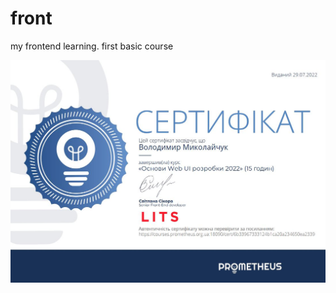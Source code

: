 # front
my frontend learning. first basic course

![Сертифікат](https://github.com/Webbb3/front/raw/main/image.png)
